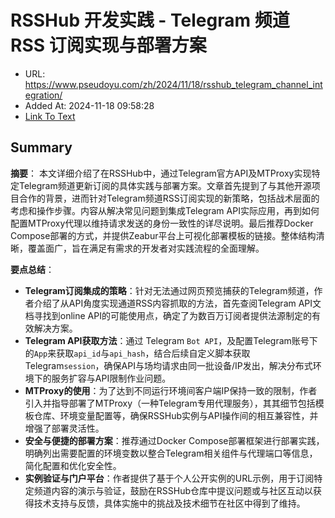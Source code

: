 # RSSHub 开发实践 - Telegram 频道 RSS 订阅实现与部署方案
- URL: https://www.pseudoyu.com/zh/2024/11/18/rsshub_telegram_channel_integration/
- Added At: 2024-11-18 09:58:28
- [Link To Text](2024-11-18-rsshub-开发实践---telegram-频道-rss-订阅实现与部署方案_raw.md)

## Summary
**摘要**：
本文详细介绍了在RSSHub中，通过Telegram官方API及MTProxy实现特定Telegram频道更新订阅的具体实践与部署方案。文章首先提到了与其他开源项目合作的背景，进而针对Telegram频道RSS订阅实现的新策略，包括战术层面的考虑和操作步骤。内容从解决常见问题到集成Telegram API实际应用，再到如何配置MTProxy代理以维持请求发送的身份一致性的详尽说明。最后推荐Docker Compose部署的方式，并提供Zeabur平台上可视化部署模板的链接。整体结构清晰，覆盖面广，旨在满足有需求的开发者对实践流程的全面理解。

**要点总结**：
- **Telegram订阅集成的策略**：针对无法通过网页预览捕获的Telegram频道，作者介绍了从API角度实现通道RSS内容抓取的方法，首先查阅Telegram API文档寻找到online API的可能使用点，确定了为数百万订阅者提供法源制定的有效解决方案。
- **Telegram API获取方法**：通过 Telegram `Bot API`，及配置Telegram账号下的`App`来获取`api_id`与`api_hash`，结合后续自定义脚本获取Telegram`session`，确保API与场均请求由同一批设备/IP发出，解决分布式环境下的服务扩容与API限制作业问题。
- **MTProxy的使用**：为了达到不同运行环境间客户端IP保持一致的限制，作者引入并指导部署了MTProxy（一种Telegram专用代理服务），其其细节包括模板仓库、环境变量配置等，确保RSSHub实例与API操作间的相互兼容性，并增强了部署灵活性。
- **安全与便捷的部署方案**：推荐通过Docker Compose部署框架进行部署实践，明确列出需要配置的环境变数以整合Telegram相关组件与代理端口等信息，简化配置和优化安全性。
- **实例验证与门户平台**：作者提供了基于个人公开实例的URL示例，用于订阅特定频道内容的演示与验证，鼓励在RSSHub仓库中提议问题或与社区互动以获得技术支持与反馈，具体实施中的挑战及技术细节在社区中得到了维持。
